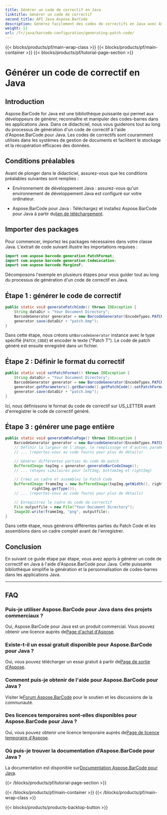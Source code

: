```yaml
---
title: Générer un code de correctif en Java
linktitle: Générer un code de correctif
second_title: API Java Aspose.BarCode
description: Générez facilement des codes de correctifs en Java avec Aspose.BarCode. Suivez notre guide étape par étape pour une génération efficace de codes-barres.
weight: 11
url: /fr/java/barcode-configuration/generating-patch-code/
---
```


{{< blocks/products/pf/main-wrap-class >}}
{{< blocks/products/pf/main-container >}}
{{< blocks/products/pf/tutorial-page-section >}}

# Générer un code de correctif en Java


## Introduction

Aspose.BarCode for Java est une bibliothèque puissante qui permet aux développeurs de générer, reconnaître et manipuler des codes-barres dans les applications Java. Dans ce didacticiel, nous vous guiderons tout au long du processus de génération d'un code de correctif à l'aide d'Aspose.BarCode pour Java. Les codes de correctifs sont couramment utilisés dans les systèmes de gestion de documents et facilitent le stockage et la récupération efficaces des données.

## Conditions préalables

Avant de plonger dans le didacticiel, assurez-vous que les conditions préalables suivantes sont remplies :

- Environnement de développement Java : assurez-vous qu'un environnement de développement Java est configuré sur votre ordinateur.

-  Aspose.BarCode pour Java : Téléchargez et installez Aspose.BarCode pour Java à partir du[lien de téléchargement](https://releases.aspose.com/barcode/java/).

## Importer des packages

Pour commencer, importez les packages nécessaires dans votre classe Java. L'extrait de code suivant illustre les importations requises :

```java
import com.aspose.barcode.generation.PatchFormat;
import com.aspose.barcode.generation.CodeLocation;
import com.aspose.barcode.MarginsF;
```

Décomposons l'exemple en plusieurs étapes pour vous guider tout au long du processus de génération d'un code de correctif en Java.

## Étape 1 : générer le code de correctif

```java
public static void generatePatchCode() throws IOException {
    String dataDir = "Your Document Directory";
    BarcodeGenerator generator = new BarcodeGenerator(EncodeTypes.PATCH_CODE, "Patch T");
    generator.save(dataDir + "patch.bmp");
}
```

 Dans cette étape, nous créons un`BarcodeGenerator` instance avec le type spécifié (`PATCH_CODE`) et encoder le texte ("Patch T"). Le code de patch généré est ensuite enregistré dans un fichier.

## Étape 2 : Définir le format du correctif

```java
public static void setPatchFormat() throws IOException {
    String dataDir = "Your Document Directory";
    BarcodeGenerator generator = new BarcodeGenerator(EncodeTypes.PATCH_CODE, "Patch T");
    generator.getParameters().getBarcode().getPatchCode().setPatchFormat(PatchFormat.US_LETTER);
    generator.save(dataDir + "patch.bmp");
}
```

Ici, nous définissons le format du code de correctif sur US_LETTER avant d'enregistrer le code de correctif généré.

## Étape 3 : générer une page entière

```java
public static void generateWholePage() throws IOException {
    BarcodeGenerator generator = new BarcodeGenerator(EncodeTypes.PATCH_CODE, "Patch T");
    // Définir la largeur de l'image, le remplissage et d'autres paramètres
    // ... (reportez-vous au code fourni pour plus de détails)

    // Générer différentes parties du code de patch
    BufferedImage topImg = generator.generateBarCodeImage();
    // ... (étapes similaires pour leftImg, bottomImg et rightImg)

    // Créez un cadre et assemblez le Patch Code
    BufferedImage frameImg = new BufferedImage(topImg.getWidth(), rightImg.getHeight() + 2 * topImg.getHeight(),
            rightImg.getType());
    // ... (reportez-vous au code fourni pour plus de détails)

    // Enregistrez le cadre du code de correctif
    File outputfile = new File("Your Document Directory");
    ImageIO.write(frameImg, "png", outputfile);
}
```

Dans cette étape, nous générons différentes parties du Patch Code et les assemblons dans un cadre complet avant de l'enregistrer.

## Conclusion

En suivant ce guide étape par étape, vous avez appris à générer un code de correctif en Java à l'aide d'Aspose.BarCode pour Java. Cette puissante bibliothèque simplifie la génération et la personnalisation de codes-barres dans les applications Java.

---

## FAQ

### Puis-je utiliser Aspose.BarCode pour Java dans des projets commerciaux ?
 Oui, Aspose.BarCode pour Java est un produit commercial. Vous pouvez obtenir une licence auprès de[Page d'achat d'Aspose](https://purchase.aspose.com/buy).

### Existe-t-il un essai gratuit disponible pour Aspose.BarCode pour Java ?
 Oui, vous pouvez télécharger un essai gratuit à partir de[Page de sortie d'Aspose](https://releases.aspose.com/).

### Comment puis-je obtenir de l'aide pour Aspose.BarCode pour Java ?
 Visiter le[Forum Aspose.BarCode](https://forum.aspose.com/c/barcode/13) pour le soutien et les discussions de la communauté.

### Des licences temporaires sont-elles disponibles pour Aspose.BarCode pour Java ?
 Oui, vous pouvez obtenir une licence temporaire auprès de[Page de licence temporaire d'Aspose](https://purchase.aspose.com/temporary-license/).

### Où puis-je trouver la documentation d’Aspose.BarCode pour Java ?
 La documentation est disponible sur[Documentation Aspose.BarCode pour Java](https://reference.aspose.com/barcode/java/).

{{< /blocks/products/pf/tutorial-page-section >}}

{{< /blocks/products/pf/main-container >}}
{{< /blocks/products/pf/main-wrap-class >}}

{{< blocks/products/products-backtop-button >}}
